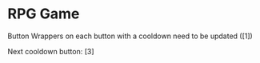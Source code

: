 # RPG Game
 
Button Wrappers on each button with a cooldown need to be updated ([1])

Next cooldown button: [3]